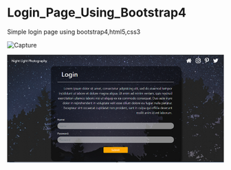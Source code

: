 # Login_Page_Using_Bootstrap4
Simple login page using bootstrap4,html5,css3

![Capture](https://user-images.githubusercontent.com/52632685/60772097-d106ab00-a10e-11e9-9e26-e38a63b71ade.PNG)


<img src="/images/Capture.png" title="Screen capture">
